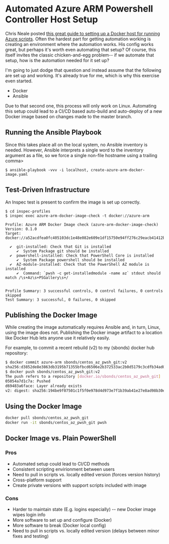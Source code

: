 # Automated Azure ARM Powershell Controller Host Setup

Chris Neale posted [this great guide to setting up a Docker host for running Azure scripts](https://www.chrisneale.org/PowerShellAzModulesAndGitInDocker/). 
Often the hardest part for getting automation working is creating an environment where the automation works. His config works great, but perhaps it's worth
even automating that setup? Of course, this itself invites the classic chicken-and-egg problem-- if we automate that setup, how is the automation needed
for it set up?

I'm going to just dodge that question and instead assume that the following are set up and working. It's already true for me, which is why this exercise
even started.

* Docker
* Ansible

Due to that second one, this process will only work on Linux. Automating this setup could lead to a CI/CD based auto-build and auto-deploy of a new Docker
image based on changes made to the master branch.

## Running the Ansible Playbook

Since this takes place all on the local system, no Ansible inventory is needed. However, Ansible interprets a single word to the inventory argument as a file, so we force a single non-file hostname using a trailing comma>

    $ ansible-playbook -vvv -i localhost, create-azure-arm-docker-image.yaml

## Test-Driven Infrastructure

An Inspec test is present to confirm the image is set up correctly.

```output
$ cd inspec-profiles
$ inspec exec azure-arm-docker-image-check -t docker://azure-arm

Profile: Azure ARM Docker Image check (azure-arm-docker-image-check)
Version: 0.1.0
Target:  docker://a52acdfea0fc405103dc1e48e082e609e1df15750e94ff276c29eacb41412b0b

  ✔  git-installed: Check that Git is installed
     ✔  System Package git should be installed
  ✔  powershell-installed: Check that PowerShell Core is installed
     ✔  System Package powershell should be installed
  ✔  AZ-module-installed: Check that the PowerShell AZ module is installed
     ✔  Command: `pwsh -c get-installedmodule -name az` stdout should match /\s+Az\s+PSGallery\s+/


Profile Summary: 3 successful controls, 0 control failures, 0 controls skipped
Test Summary: 3 successful, 0 failures, 0 skipped

```

## Publishing the Docker Image

While creating the image automatically requires Ansible and, in turn, Linux, using the image does not. Publishing the Docker image artifact to a location like Docker Hub
lets anyone use it relatively easily.

For example, to commit a recent rebuild (v2) to my (sbonds) docker hub repository:

```bash
$ docker commit azure-arm sbonds/centos_az_pwsh_git:v2
sha256:d3852de8e3863db3195b71355bfbcd6506e2b372533ac2b0d5179c3cdfb34ad0
$ docker push sbonds/centos_az_pwsh_git:v2
The push refers to a repository [docker.io/sbonds/centos_az_pwsh_git]
05054a7d1c7a: Pushed
d69483a6face: Layer already exists
v2: digest: sha256:194be9f07501c1f5f0e978d4d973e7f1b39ab41e27e8ad98b30e0725c74fbcbd size: 742
```

## Using the Docker Image

```bash
docker pull sbonds/centos_az_pwsh_git
docker run -it sbonds/centos_az_pwsh_git pwsh
```

## Docker Image vs. Plain PowerShell

### Pros

* Automated setup could lead to CI/CD methods
* Consistent scripting envirionment between users
* Need to pull in scripts vs. locally edited version (forces version history)
* Cross-platform support
* Create private versions with support scripts included with image

### Cons

* Harder to maintain state (E.g. logins especially) -- new Docker image wipes login info
* More software to set up and configure (Docker)
* More software to break (Docker local config)
* Need to pull in scripts vs. locally edited version (delays between minor fixes and testing)

